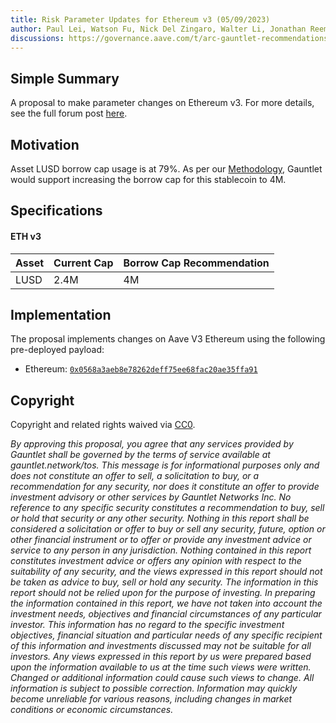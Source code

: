 ```yaml
---
title: Risk Parameter Updates for Ethereum v3 (05/09/2023)
author: Paul Lei, Watson Fu, Nick Del Zingaro, Walter Li, Jonathan Reem, Nick Cannon, Garrett Peterson, Sarah Chen
discussions: https://governance.aave.com/t/arc-gauntlet-recommendations-for-lusd-eth-v3/13039
---
```


## Simple Summary

A proposal to make parameter changes on Ethereum v3. For more details, see the full forum post [here](https://governance.aave.com/t/arc-gauntlet-recommendations-for-lusd-eth-v3/13039).

## Motivation

Asset LUSD borrow cap usage is at 79%. As per our [Methodology](https://governance.aave.com/t/gauntlet-methodologies-borrow-and-supply-cap/11487), Gauntlet would support increasing the borrow cap for this stablecoin to 4M.

## Specifications

#### ETH v3

| Asset | Current Cap | Borrow Cap Recommendation|
| ----- | ----------- | ----------------------- |
| LUSD  | 2.4M      | 4M                 |


## Implementation

The proposal implements changes on Aave V3 Ethereum using the following pre-deployed payload:
  - Ethereum: [`0x0568a3aeb8e78262deff75ee68fac20ae35ffa91`](https://etherscan.io/address/0x0568a3aeb8e78262deff75ee68fac20ae35ffa91)

## Copyright

Copyright and related rights waived via [CC0](https://creativecommons.org/publicdomain/zero/1.0/).

*By approving this proposal, you agree that any services provided by Gauntlet shall be governed by the terms of service available at gauntlet.network/tos. This message is for informational purposes only and does not constitute an offer to sell, a solicitation to buy, or a recommendation for any security, nor does it constitute an offer to provide investment advisory or other services by Gauntlet Networks Inc. No reference to any specific security constitutes a recommendation to buy, sell or hold that security or any other security. Nothing in this report shall be considered a solicitation or offer to buy or sell any security, future, option or other financial instrument or to offer or provide any investment advice or service to any person in any jurisdiction. Nothing contained in this report constitutes investment advice or offers any opinion with respect to the suitability of any security, and the views expressed in this report should not be taken as advice to buy, sell or hold any security. The information in this report should not be relied upon for the purpose of investing. In preparing the information contained in this report, we have not taken into account the investment needs, objectives and financial circumstances of any particular investor. This information has no regard to the specific investment objectives, financial situation and particular needs of any specific recipient of this information and investments discussed may not be suitable for all investors. Any views expressed in this report by us were prepared based upon the information available to us at the time such views were written. Changed or additional information could cause such views to change. All information is subject to possible correction. Information may quickly become unreliable for various reasons, including changes in market conditions or economic circumstances.*



